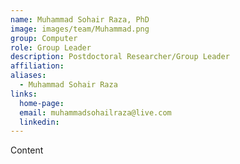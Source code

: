 ```yaml
---
name: Muhammad Sohair Raza, PhD
image: images/team/Muhammad.png
group: Computer
role: Group Leader
description: Postdoctoral Researcher/Group Leader
affiliation: 
aliases:
  - Muhammad Sohair Raza
links:
  home-page: 
  email: muhammadsohailraza@live.com
  linkedin: 
---
```


Content
<br>


